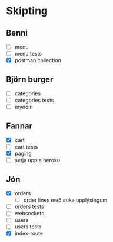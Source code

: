 # Skipting

## Benni

- [ ] menu
- [ ] menu tests
- [x] postman collection

## Björn burger

- [ ] categories
- [ ] categories tests
- [ ] myndir

## Fannar

- [x] cart
- [ ] cart tests
- [x] paging
- [ ] setja upp a heroku

## Jón

- [x] orders
  - [ ] order lines með auka upplýsingum
- [ ] orders tests
- [ ] websockets
- [ ] users
- [ ] users tests
- [x] index-route
